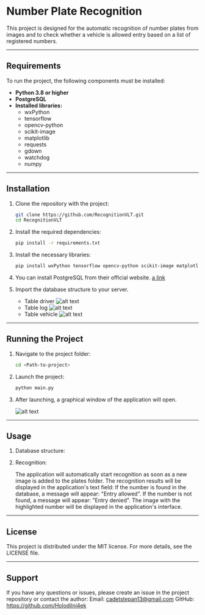 # Number Plate Recognition

This project is designed for the automatic recognition of number plates from images and to check whether a vehicle is allowed entry based on a list of registered numbers.

---

## Requirements

To run the project, the following components must be installed:

- **Python 3.8 or higher**
- **PostgreSQL**
- **Installed libraries:**
  - wxPython
  - tensorflow
  - opencv-python
  - scikit-image
  - matplotlib
  - requests
  - gdown
  - watchdog
  - numpy

---

## Installation

1. Clone the repository with the project:

   ```bash
   git clone https://github.com/RecognitionVLT.git
   cd RecognitionVLT

2. Install the required dependencies:

    ```bash
    pip install -r requirements.txt

3. Install the necessary libraries:

    ```bash
    pip install wxPython tensorflow opencv-python scikit-image matplotlib requests gdown watchdog numpy

4. You can install PostgreSQL from their official website. [a link](https://www.postgresql.org/)

5. Import the database structure to your server.
    - Table driver
    ![alt text](image-1.png)
    - Table log
    ![alt text](image-2.png)
    - Table vehicle
    ![alt text](image-3.png)

---

## Running the Project

1. Navigate to the project folder:

    ```bash
    cd <Path-to-project>

2. Launch the project:

    ```bash
    python main.py

3. After launching, a graphical window of the application will open.

    ![alt text](image.png)

---

## Usage

1. Database structure:

2. Recognition:

    The application will automatically start recognition as soon as a new image is added to the plates folder.
    The recognition results will be displayed in the application's text field:
    If the number is found in the database, a message will appear: "Entry allowed".
    If the number is not found, a message will appear: "Entry denied".
    The image with the highlighted number will be displayed in the application's interface.

---

## License

This project is distributed under the MIT license. For more details, see the LICENSE file.

---

## Support

If you have any questions or issues, please create an issue in the project repository or contact the author:
    Email: <cadetstepan13@gmail.com>
    GitHub: <https://github.com/Holodilni4ek>
